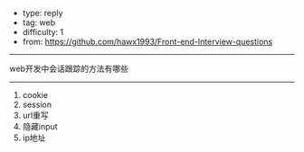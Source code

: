 
- type: reply
- tag: web
- difficulty:  1
- from: https://github.com/hawx1993/Front-end-Interview-questions

--------

web开发中会话跟踪的方法有哪些

---------


1. cookie
2. session
3. url重写
4. 隐藏input
5. ip地址

